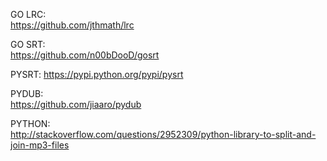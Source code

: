 GO LRC:  
https://github.com/jthmath/lrc  

GO SRT:  
https://github.com/n00bDooD/gosrt  

PYSRT:
https://pypi.python.org/pypi/pysrt

PYDUB:  
https://github.com/jiaaro/pydub  

PYTHON:  
http://stackoverflow.com/questions/2952309/python-library-to-split-and-join-mp3-files  



